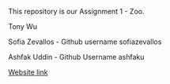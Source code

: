 This repository is our Assignment 1 - Zoo.

Tony Wu 

Sofia Zevallos - Github username sofiazevallos

Ashfak Uddin - Github Username ashfaku 

[Website link](https://ashfaku.github.io/webdev1/)
